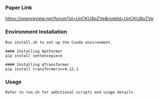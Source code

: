 ### Paper Link
https://openreview.net/forum?id=UnCKU8pZVe&noteId=UnCKU8pZVe

### Environment Installation
```
Run install.sh to set up the Conda environment.

#### Installing OptFormer
pip install sentencepiece

#### Installing qTransformer
pip install transformers==4.12.1
```

### Usage
```
Refer to run.sh for additional scripts and usage details.
```
